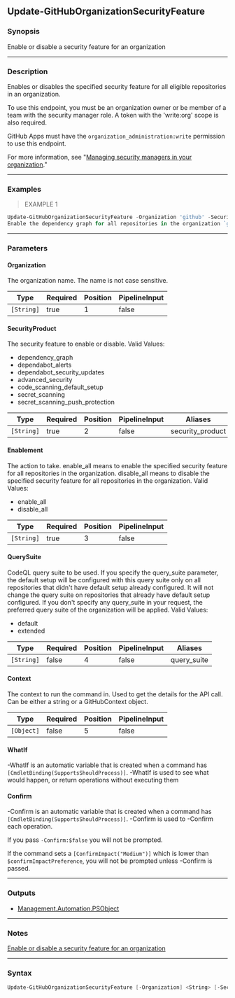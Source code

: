 Update-GitHubOrganizationSecurityFeature
----------------------------------------

### Synopsis
Enable or disable a security feature for an organization

---

### Description

Enables or disables the specified security feature for all eligible repositories in an organization.

To use this endpoint, you must be an organization owner or be member of a team with the security manager role.
A token with the 'write:org' scope is also required.

GitHub Apps must have the `organization_administration:write` permission to use this endpoint.

For more information, see "[Managing security managers in your organization](https://docs.github.com/organizations/managing-peoples-access-to-your-organization-with-roles/managing-security-managers-in-your-organization)."

---

### Examples
> EXAMPLE 1

```PowerShell
Update-GitHubOrganizationSecurityFeature -Organization 'github' -SecurityProduct 'dependency_graph' -Enablement 'enable_all'
Enable the dependency graph for all repositories in the organization `github`.
```

---

### Parameters
#### **Organization**
The organization name. The name is not case sensitive.

|Type      |Required|Position|PipelineInput|
|----------|--------|--------|-------------|
|`[String]`|true    |1       |false        |

#### **SecurityProduct**
The security feature to enable or disable.
Valid Values:

* dependency_graph
* dependabot_alerts
* dependabot_security_updates
* advanced_security
* code_scanning_default_setup
* secret_scanning
* secret_scanning_push_protection

|Type      |Required|Position|PipelineInput|Aliases         |
|----------|--------|--------|-------------|----------------|
|`[String]`|true    |2       |false        |security_product|

#### **Enablement**
The action to take.
enable_all means to enable the specified security feature for all repositories in the organization. disable_all
means to disable the specified security feature for all repositories in the organization.
Valid Values:

* enable_all
* disable_all

|Type      |Required|Position|PipelineInput|
|----------|--------|--------|-------------|
|`[String]`|true    |3       |false        |

#### **QuerySuite**
CodeQL query suite to be used. If you specify the query_suite parameter, the default setup will be configured with
this query suite only on all repositories that didn't have default setup already configured. It will not change the
query suite on repositories that already have default setup configured. If you don't specify any query_suite in your
request, the preferred query suite of the organization will be applied.
Valid Values:

* default
* extended

|Type      |Required|Position|PipelineInput|Aliases    |
|----------|--------|--------|-------------|-----------|
|`[String]`|false   |4       |false        |query_suite|

#### **Context**
The context to run the command in. Used to get the details for the API call.
Can be either a string or a GitHubContext object.

|Type      |Required|Position|PipelineInput|
|----------|--------|--------|-------------|
|`[Object]`|false   |5       |false        |

#### **WhatIf**
-WhatIf is an automatic variable that is created when a command has ```[CmdletBinding(SupportsShouldProcess)]```.
-WhatIf is used to see what would happen, or return operations without executing them
#### **Confirm**
-Confirm is an automatic variable that is created when a command has ```[CmdletBinding(SupportsShouldProcess)]```.
-Confirm is used to -Confirm each operation.

If you pass ```-Confirm:$false``` you will not be prompted.

If the command sets a ```[ConfirmImpact("Medium")]``` which is lower than ```$confirmImpactPreference```, you will not be prompted unless -Confirm is passed.

---

### Outputs
* [Management.Automation.PSObject](https://learn.microsoft.com/en-us/dotnet/api/System.Management.Automation.PSObject)

---

### Notes
[Enable or disable a security feature for an organization](https://docs.github.com/rest/orgs/orgs#enable-or-disable-a-security-feature-for-an-organization)

---

### Syntax
```PowerShell
Update-GitHubOrganizationSecurityFeature [-Organization] <String> [-SecurityProduct] <String> [-Enablement] <String> [[-QuerySuite] <String>] [[-Context] <Object>] [-WhatIf] [-Confirm] [<CommonParameters>]
```
